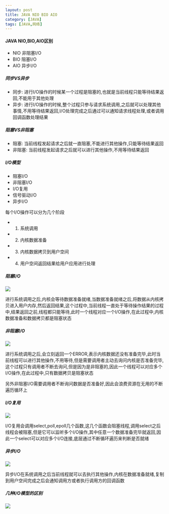 ```yaml
---
layout: post
title: JAVA NIO BIO AIO
category: [JAVA]
tags: [JAVA,网络]
---
```


#### JAVA NIO,BIO,AIO区别

* NIO 非阻塞I/O
* BIO 阻塞I/O
* AIO 异步I/O

##### 同步VS异步

* 同步: 进行I/O操作的时候某一个过程是阻塞的,也就是当前线程只能等待结果返回,不能用于其他处理
* 异步: 进行I/O操作的时候,整个过程只参与请求系统调用,之后就可以处理其他事情,不用等待结果返回,I/O处理完成之后通过可以通知请求线程处理,或者调用回调函数处理结果

##### 阻塞VS非阻塞

* 阻塞: 当前线程发起请求之后就一直阻塞,不能进行其他操作,只能等待结果返回
* 非阻塞: 当前线程发起请求之后就可以进行其他操作,不用等待结果返回

##### I/O模型

* 阻塞I/O
* 非阻塞I/O
* I/O复用
* 信号驱动I/O
* 异步I/O

每个I/O操作可以分为几个阶段

* 1. 系统调用
* 2. 内核数据准备
* 3. 内核数据拷贝到用户空间
* 4. 用户空间返回结果给用户应用进行处理

##### 阻塞I/O

![](http://pic.woowen.com/bio.png)

进行系统调用之后,内核会等待数据准备就绪,当数据准备就绪之后,将数据从内核拷贝进入用户内存,然后返回结果,这个过程中,当前线程一直处于等待操作结果的过程中,结果返回之前,线程都只能等待,此时一个线程对应一个I/O操作,在此过程中,内核数据准备和数据拷贝都是阻塞状态

##### 非阻塞I/O

![](http://pic.woowen.com/nio.png)

进行系统调用之后,会立刻返回一个ERROR,表示内核数据还没有准备完毕,此时当前线程可以进行其他操作,不用等待,但是需要调用者主动去询问内核是否准备完毕,这个过程只有调用者不断去询问,但是因为是非阻塞的,因此一个线程可以对应多个I/O操作,在此过程中,只有数据拷贝是阻塞状态

另外非阻塞I/O需要调用者不断询问数据是否准备好,因此会浪费资源在无用的不断遍历循环上

##### I/O复用

![](http://pic.woowen.com/ioselector.png)

I/O复用会调用select,poll,epoll几个函数,这几个函数会阻塞线程,调用select之后线程会被阻塞,但是它可以监听多个I/O操作,其中任意一个数据准备完毕就返回,因此一个select可以对应多个I/O连接,底层通过不断循环遍历来判断是否就绪

##### 异步I/O

![](http://pic.woowen.com/aio.png)

异步I/O在系统调用之后当前线程就可以去执行其他操作,内核在数据准备就绪,复制到用户空间完成之后会通知调用方或者执行调用方的回调函数

##### 几种I/O模型的区别

![](http://pic.woowen.com/5iodiff.png)
